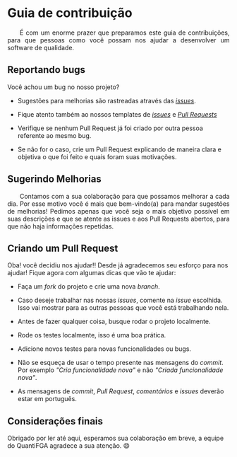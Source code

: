 # Guia de contribuição

<p align="justify"> &emsp;&emsp;É com um enorme prazer que preparamos este guia de contribuições, para que 
pessoas como você possam nos ajudar a desenvolver um software de qualidade.

## Reportando bugs

Você achou um bug no nosso projeto?

* Sugestões para melhorias são rastreadas através das [_issues_](https://github.com/fga-eps-mds/2022-2-Squad9/issues).

* Fique atento também ao nossos templates de [_issues_](https://github.com/fga-eps-mds/2022-2-Squad9/blob/guias_e_templates/.github/ISSUE_TEMPLATE/issue_template.md) e [_Pull Requests_](https://github.com/fga-eps-mds/2022-2-Squad9/blob/guias_e_templates/.github/ISSUE_TEMPLATE/pull_request_template.md)

* Verifique se nenhum Pull Request já foi criado por outra pessoa referente ao mesmo bug.

* Se não for o caso, crie um Pull Request explicando de maneira clara e objetiva o que foi feito e quais foram suas motivações.

## Sugerindo Melhorias

<p align="justify"> &emsp;&emsp;Contamos com a sua colaboração para que possamos melhorar a cada dia. Por esse motivo
você é mais que bem-vindo(a) para mandar sugestões de melhorias!
Pedimos apenas que você seja o mais objetivo possível em suas descrições e que se atente as
issues e aos Pull Requests abertos, para que não haja informações repetidas.

## Criando um Pull Request

Oba! você decidiu nos ajudar!! Desde já agradecemos seu esforço para nos ajudar! Fique agora com algumas
dicas que vão te ajudar:

* Faça um _fork_ do projeto e crie uma nova _branch_.

* Caso deseje trabalhar nas nossas _issues_, comente na _issue_ escolhida. Isso vai mostrar para as outras pessoas 
que você está trabalhando nela.

* Antes de fazer qualquer coisa, busque rodar o projeto localmente.

* Rode os testes localmente, isso é uma boa prática.

* Adicione novos testes para novas funcionalidades ou bugs.

* Não se esqueça de usar o tempo presente nas mensagens do _commit_. Por exemplo _"Cria funcionalidade nova"_
e não _"Criada funcionalidade nova"_.

* As mensagens de _commit_, _Pull Request_, _comentários_ e _issues_ deverão estar em português.

## Considerações finais

Obrigado por ler até aqui, esperamos sua colaboração em breve, a equipe do QuantiFGA agradece a sua atenção. 😄
